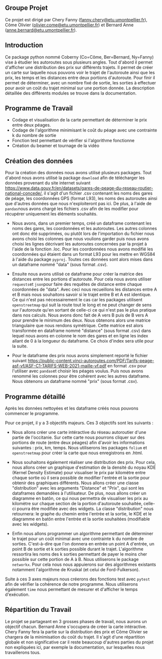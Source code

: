 ## Groupe Projet
Ce projet est dirigé par Chery Fanny (fanny.chery@etu.umontpellier.fr), Côme Olivier (olivier.come@etu.umontpellier.fr) et Bernard Anne (anne.bernard@etu.umontpellier.fr).

## Introduction
Ce package python nommé Coberny (Co=Côme, Ber=Bernard, Ny=Fanny) vise à étudier les autoroutes sous plusieurs angles. Tout d'abord il permet d'afficher une distribution des prix sur différents trajets. Il permet de créer un carte sur laquelle nous pouvons voir le trajet de l'autoroute ainsi que les prix, les temps et les distances entre deux portions d'autoroute. Pour finir il permet de déterminer, avec un nombre fixé de sortie, les sorties à effectuer pour avoir un coût du trajet minimal sur une portion donnée. La description détaillée des différents modules se trouve dans la documentation.

## Programme de Travail
- Codage et visualisation de la carte permettant de déterminer le prix entre deux péages. 
- Codage de l'algorithme minimisant le coût du péage avec une contrainte k du nombre de sortie 
- Fonction test permettant de vérifier si l'algorithme fonctionne
- Création du beamer et tournage de la vidéo

## Création des données
Pour la création des données nous avons utilisé plusieurs packages. Tout d'abord nous avons utilisé la package ```download``` afin de télécharger les données provenant du site internet suivant https://www.data.gouv.fr/en/datasets/gares-de-peage-du-reseau-routier-national-concede/, il s'agit d'un fichier .csv contenant les noms des gares de péage, les coordonnées GPS (format L93), les noms des autoroutes ainsi que d'autres données que nous n'exploiteront pas ici. De plus, à l'aide de ```pandas```nous avons chargé les fichiers .csv afin de les modifier pour récupérer uniquement les éléments souhaités. 

- Nous avons, dans un premier temps, créé un dataframe contenant les noms des gares, les coordonnées et les autoroutes. Les autres colonnes ont donc été supprimées, ou plutôt lors de l'importation du fichier nous avons choisi les colonnes que nous voulions garder puis nous avons choisi les lignes décrivant les autoroutes concernées par la projet à l'aide de la fonction .loc. Pour les coordonnées nous avons modifié les coordonnées qui étaient dans un format L93 pour les mettre en WGS84 à l'aide du package ```pyproj```. Toutes ces données sont alors mises dans un dataframe nommé "data" (sous format .csv).

- Ensuite nous avons utilisé ce dataframe pour créer la matrice des distances entre les portions d'autoroute. Pour cela nous avons utiliser ```requests```et ```json```pour faire des requêtes de distance entre chaque coordonnées de "data". Avec ceci nous recueillons les distances entre A et B mais nous souhaitons savoir si le trajet entre B et A est identique. Ce qui n'est pas nécessairement le cas car les packages utilisent ```openstreetmap``` qui suit la route tout le long et ne peut changer de sens sur l'autoroute qu'en sortant de celle-ci ce qui n'est pas le plus pratique dans nos calculs. Nous avons donc fait de A vers B puis de B vers A pour prendre le minimum des deux. Nous obtenons alors une matrice triangulaire que nous rendons symétrique. Cette matrice est alors transformée en dataframe nommé "distance" (sous format .csv) dans lequel nous avons en colonne le nom des gares et en ligne les index allant de 0 à la longueur du dataframe. Ce choix d'index sera utile pour la suite.

- Pour le dataframe des prix nous avons simplement reporté le fichier suivant https://public-content.vinci-autoroutes.com/PDF/Tarifs-peage-asf-vf/ASF-C1-TARIFS-WEB-2021-maille-vf.pdf en format .csv pour l'utiliser avec ```pandas```et choisir les péages voulus. Puis nous avons renommé les colonnes pour être cohérent avec les autres dataframe. Nous obtenons un dataframe nommé "prix" (sous format .csv).

## Programme détaillé
Après les données nettoyées et les dataframe créés nous pouvons commencer le programme. 

Pour ce projet, il y a 3 objectifs majeurs. Ces 3 objectifs sont les suivants : 

- Nous allons créer une carte intéractive du réseau autoroutier d'une partie de l'occitanie. Sur cette carte nous pourrons cliquer sur des portions de route (entre deux péages) afin d'avoir les informations suivantes : prix, km, temps. Nous utiliserons les packages ```folium``` et ```openstreetmap``` pour créer la carte que nous enregistrons en .html.

- Nous souhaitons également réaliser une distribution des prix. Pour cela, nous allons créer un graphique d'estimation de la densité du noyau KDE (Kernel Density Estimate) pour visualiser le prix par kilomètre entre chaque sortie où il sera possible de modifier l'entrée et la sortie pour obtenir des graphiques différents. Nous allons créer une classe "distribution" avec les arguments "Distance" et "Prix", qui sont les dataframes demandées à l'utilisateur. De plus, nous allons créer un diagramme en batôn, ce qui nous permettra de visualiser les prix au kilomètre sur chaque section de la portion d'autoroute souhaitée, celle-ci pourra être modifiée avec des widgets. La classe "distribution" nous retournera: le graphe du chemin entre l'entrée et la sortie, le KDE et le diagramme en batôn entre l'entrée et la sortie souhaitées (modifiable avec les widgets).

- Enfin nous allons programmer un algorithme permettant de déterminer le trajet pour un coût minimal avec une contrainte k du nombre de sorties. C'est-à-dire que l'on donnera en entrée un point A d'entrée, un point B de sortie et k sorties possible durant le trajet. L'algorithme ressortira les noms des k sorties permettant de payer le moins cher possible sur cette portion de A à B. Nous utiliserons le package ```networkx```. Pour cela nous nous appuierons sur des algorithmes existants notamment l'algorithme de Kruskal (et celui de Ford-Fulkerson).

Suite à ces 3 axes majeurs nous créerons des fonctions test avec ```pytest``` afin de vérifier la cohérence de notre programme. Nous utiliserons également ```time``` nous permettant de mesurer et d'afficher le temps d'exécution. 

## Répartition du Travail
Le projet se partageant en 3 grosses phases de travail, nous aurons un objectif chacun. Bernard Anne s'occupera de créer la carte intéractive. Chery Fanny fera la partie sur la distribution des prix et Côme Olivier se chargera de la minimisation du coût du trajet. Il s'agit d'une répartition globale et non significative car il reste beaucoup d'autres parties du projet non expliquées ici, par exemple la documentation, sur lesquelles nous travaillerons tous. 

<p align="center">
  <img.srl='https://github.com/ABernard27/PROJET-groupe-3/blob/master/Document/Racoon.jpg' width=300 title='Racoon'>
</p>
